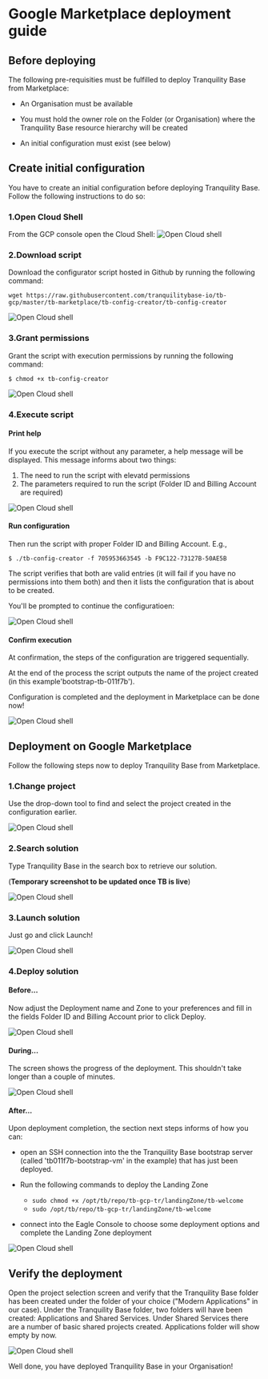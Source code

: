# Google Marketplace deployment guide

## Before deploying
The following pre-requisities must be fulfilled to deploy Tranquility Base from Marketplace:
- An Organisation must be available

- You must hold the owner role on the Folder (or Organisation) where the Tranquility Base resource
 hierarchy will be created

- An initial configuration must exist (see below)

## Create initial configuration
You have to create an initial configuration before deploying Tranquility Base. 
Follow the following instructions to do so:

### 1.Open Cloud Shell 
From the GCP console open the Cloud Shell:
![Open Cloud shell](./img/open-cs.png)

### 2.Download script 
Download the configurator script hosted in Github by running the following command:
```
wget https://raw.githubusercontent.com/tranquilitybase-io/tb-gcp/master/tb-marketplace/tb-config-creator/tb-config-creator
```

![Open Cloud shell](./img/download.png)

### 3.Grant permissions
Grant the script with execution permissions by running the following command:
```
$ chmod +x tb-config-creator
```
![Open Cloud shell](./img/permissions.png)

### 4.Execute script
#### Print help
If you execute the script without any parameter, a help message will be displayed. This message informs about two things:
1. The need to run the script with elevatd permissions
2. The parameters required to run the script (Folder ID and Billing Account are required)


![Open Cloud shell](./img/help.png)

#### Run configuration
Then run the script with proper Folder ID and Billing Account. E.g.,
```
$ ./tb-config-creator -f 705953663545 -b F9C122-73127B-50AE5B
```
The script verifies that both are valid entries 
(it will fail if you have no permissions into them both) and then it lists the configuration that is about to be created.

You'll be prompted to continue the configuratioen:

![Open Cloud shell](./img/run.png)

#### Confirm execution 
At confirmation, the steps of the configuration are triggered sequentially. 

At the end of the process the script outputs the name of the project created (in this example'bootstrap-tb-011f7b'). 

Configuration is completed and the deployment in Marketplace can be done now!

![Open Cloud shell](./img/result.png)
## Deployment on Google Marketplace
Follow the following steps now to deploy Tranquility Base from Marketplace.

### 1.Change project
Use the drop-down tool to find and select the project created in the configuration earlier.

![Open Cloud shell](./img/change-project.png)

### 2.Search solution
Type Tranquility Base in the search box to retrieve our solution. 

(**Temporary screenshot to be updated once TB is live**)

![Open Cloud shell](./img/search.png)

### 3.Launch solution
Just go and click Launch!

![Open Cloud shell](./img/launch.png)

### 4.Deploy solution
#### Before...
Now adjust the Deployment name and Zone to your preferences and fill in the fields Folder ID and Billing Account prior 
to click Deploy.

![Open Cloud shell](./img/deploy.png)

#### During...
The screen shows the progress of the deployment. This shouldn't take longer than a couple of minutes.

![Open Cloud shell](./img/deploying.png)

#### After...
Upon deployment completion, the section next steps informs of how you can:
- open an SSH connection into the the Tranquility Base bootstrap server (called 'tb011f7b-bootstrap-vm' in the example) 
that has just been deployed. 
- Run the following commands to deploy the Landing Zone
    - `sudo chmod +x /opt/tb/repo/tb-gcp-tr/landingZone/tb-welcome`
    - `sudo /opt/tb/repo/tb-gcp-tr/landingZone/tb-welcome`

- connect into the Eagle Console to choose some deployment options and complete the Landing Zone deployment

![Open Cloud shell](./img/deployed.png)

## Verify the deployment
Open the project selection screen and verify that the Tranquility Base folder has been created under the folder of your 
choice ("Modern Applications" in our case). Under the Tranquility Base folder, two folders will have been created: Applications
 and Shared Services. Under Shared Services there are a number of basic shared projects created. Applications folder will
 show empty by now.

![Open Cloud shell](./img/landingzone.png)

Well done, you have deployed Tranquility Base in your Organisation!